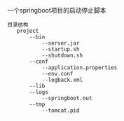 一个springboot项目的启动停止脚本  

`目录结构`  
	`	project`  
		`		--bin`  
			`			--server.jar`  
			`			--startup.sh`  
			`			--shutdown.sh`  
		`		--conf`  
			`			--application.properties`  
			`			--env.conf`  
			`			--logback.xml`  
		`		--lib`  
		`		--logs`  
			`			--springboot.out`  
		`		--tmp`  
			`			--tomcat.pid`  
	
